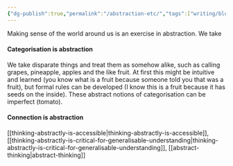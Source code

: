 ```yaml
---
{"dg-publish":true,"permalink":"/abstraction-etc/","tags":["writing/blog"]}
---
```



Making sense of the world around us is an exercise in abstraction. We take 

#### Categorisation is abstraction

We take disparate things and treat them as somehow alike, such as calling grapes, pineapple, apples and the like fruit. At first this might be intuitive and learned (you know what is a fruit because someone told you that was a fruit), but formal rules can be developed (I know this is a fruit because it has seeds on the inside). These abstract notions of categorisation can be imperfect (tomato). 

#### Connection is abstraction

[[thinking-abstractly-is-accessible\|thinking-abstractly-is-accessible]], [[thinking-abstractly-is-critical-for-generalisable-understanding\|thinking-abstractly-is-critical-for-generalisable-understanding]], [[abstract-thinking\|abstract-thinking]]